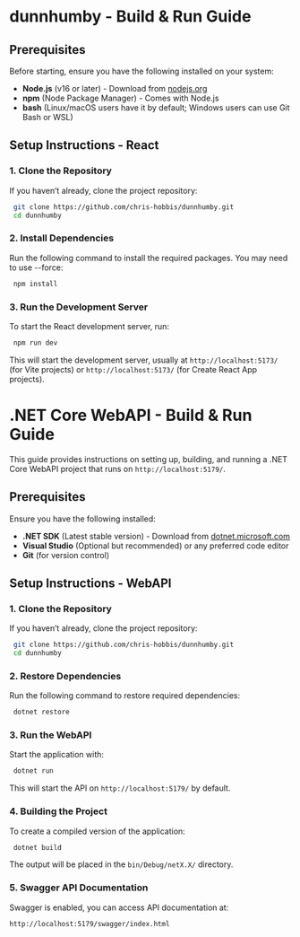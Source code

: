 # dunnhumby - Build & Run Guide

## Prerequisites

Before starting, ensure you have the following installed on your system:

- **Node.js** (v16 or later) - Download from [nodejs.org](https://nodejs.org/)
- **npm** (Node Package Manager) - Comes with Node.js
- **bash** (Linux/macOS users have it by default; Windows users can use Git Bash or WSL)

## Setup Instructions - React

### 1. Clone the Repository

If you haven’t already, clone the project repository:

```bash
 git clone https://github.com/chris-hobbis/dunnhumby.git
 cd dunnhumby
```

### 2. Install Dependencies

Run the following command to install the required packages. You may need to use --force:

```bash
 npm install
```

### 3. Run the Development Server

To start the React development server, run:

```bash
 npm run dev
```

This will start the development server, usually at `http://localhost:5173/` (for Vite projects) or `http://localhost:5173/` (for Create React App projects).

# .NET Core WebAPI - Build & Run Guide

This guide provides instructions on setting up, building, and running a .NET Core WebAPI project that runs on `http://localhost:5179/`.

## Prerequisites

Ensure you have the following installed:

- **.NET SDK** (Latest stable version) - Download from [dotnet.microsoft.com](https://dotnet.microsoft.com/)
- **Visual Studio** (Optional but recommended) or any preferred code editor
- **Git** (for version control)

## Setup Instructions - WebAPI

### 1. Clone the Repository

If you haven’t already, clone the project repository:

```bash
 git clone https://github.com/chris-hobbis/dunnhumby.git
 cd dunnhumby
```

### 2. Restore Dependencies

Run the following command to restore required dependencies:

```bash
 dotnet restore
```

### 3. Run the WebAPI

Start the application with:

```bash
 dotnet run
```

This will start the API on `http://localhost:5179/` by default.

### 4. Building the Project

To create a compiled version of the application:

```bash
 dotnet build
```

The output will be placed in the `bin/Debug/netX.X/` directory.

### 5. Swagger API Documentation

Swagger is enabled, you can access API documentation at:

```
http://localhost:5179/swagger/index.html
```
